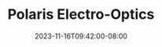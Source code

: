 ---
title: Polaris Electro-Optics
featured: true
website: 'https://polariseo.com'
date: "2023-11-16T09:42:00-08:00"
short_description: Website Design & Development
description: >-
   Polaris Electro-Optics is a startup creating advanced photonics for use in artificial intelligence and quantim computing. This project involved creating a single-page brochure site to annouce their seed funding round and preview their technology.
gallery:
  - url: /assets/images/portfolio-polaris-cover.jpg
#   - url: /assets/images/portfolio-polaris-1.jpg
#   - url: /assets/images/portfolio-polaris-2.jpg
tags: 'website,design,development,static'
showcase:
  color: '#02232c'
  image: /assets/images/showcase-portfolio-polaris.jpg
  order: 20
  title: An advanced photonics technology startup
  tags: 'website,design,development,static'
---